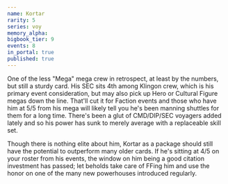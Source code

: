 ```yaml
---
name: Kortar
rarity: 5
series: voy
memory_alpha:
bigbook_tier: 9
events: 8
in_portal: true
published: true
---
```


One of the less "Mega" mega crew in retrospect, at least by the numbers, but still a sturdy card. His SEC sits 4th among Klingon crew, which is his primary event consideration, but may also pick up Hero or Cultural Figure megas down the line. That'll cut it for Faction events and those who have him at 5/5 from his mega will likely tell you he's been manning shuttles for them for a long time. There's been a glut of CMD/DIP/SEC voyagers added lately and so his power has sunk to merely average with a replaceable skill set.

Though there is nothing elite about him, Kortar as a package should still have the potential to outperform many older cards. If he's sitting at 4/5 on your roster from his events, the window on him being a good citation investment has passed; let beholds take care of FFing him and use the honor on one of the many new powerhouses introduced regularly. 
